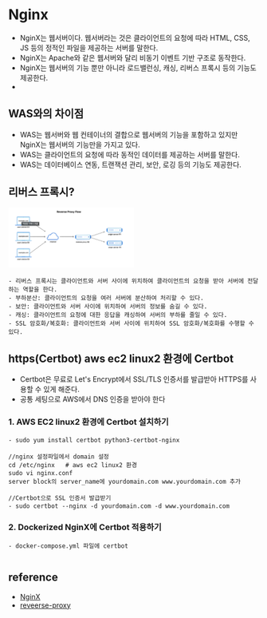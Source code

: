 # Nginx

- NginX는 웹서버이다. 웹서버라는 것은 클라이언트의 요청에 따라 HTML, CSS, JS 등의 정적인 파일을 제공하는 서버를 말한다.
- NginX는 Apache와 같은 웹서버와 달리 비동기 이벤트 기반 구조로 동작한다.
- NginX는 웹서버의 기능 뿐만 아니라 로드밸런싱, 캐싱, 리버스 프록시 등의 기능도 제공한다.
- 

## WAS와의 차이점

- WAS는 웹서버와 웹 컨테이너의 결합으로 웹서버의 기능을 포함하고 있지만 NginX는 웹서버의 기능만을 가지고 있다.
- WAS는 클라이언트의 요청에 따라 동적인 데이터를 제공하는 서버를 말한다.
- WAS는 데이터베이스 연동, 트랜잭션 관리, 보안, 로깅 등의 기능도 제공한다.


## 리버스 프록시?

<img src="../static/images/devOps/reverse-proxy.png" alt="docker 작동 방식" style="width:50%; height:50%">

```agsl
- 리버스 프록시는 클라이언트와 서버 사이에 위치하여 클라이언트의 요청을 받아 서버에 전달하는 역할을 한다.
- 부하분산: 클라이언트의 요청을 여러 서버에 분산하여 처리할 수 있다.
- 보안: 클라이언트와 서버 사이에 위치하여 서버의 정보를 숨길 수 있다.
- 캐싱: 클라이언트의 요청에 대한 응답을 캐싱하여 서버의 부하를 줄일 수 있다.
- SSL 암호화/복호화: 클라이언트와 서버 사이에 위치하여 SSL 암호화/복호화를 수행할 수 있다.
```


## https(Certbot) aws ec2 linux2 환경에 Certbot

- Certbot은 무료로 Let's Encrypt에서 SSL/TLS 인증서를 발급받아 HTTPS를 사용할 수 있게 해준다.
- 공통 세팅으로 AWS에서 DNS 인증을 받아야 한다

### 1. AWS EC2 linux2 환경에 Certbot 설치하기 
```agsl
- sudo yum install certbot python3-certbot-nginx

//nginx 설정파일에서 domain 설정
cd /etc/nginx   # aws ec2 linux2 환경
sudo vi nginx.conf
server block의 server_name에 yourdomain.com www.yourdomain.com 추가

//Certbot으로 SSL 인증서 발급받기
- sudo certbot --nginx -d yourdomain.com -d www.yourdomain.com
```

### 2. Dockerized NginX에 Certbot 적용하기
```agsl
- docker-compose.yml 파일에 certbot 

```

```agsl

```

## reference

- [NginX](https://www.nginx.com/)
- [reveerse-proxy](https://www.cloudflare.com/ko-kr/learning/cdn/glossary/reverse-proxy/)
